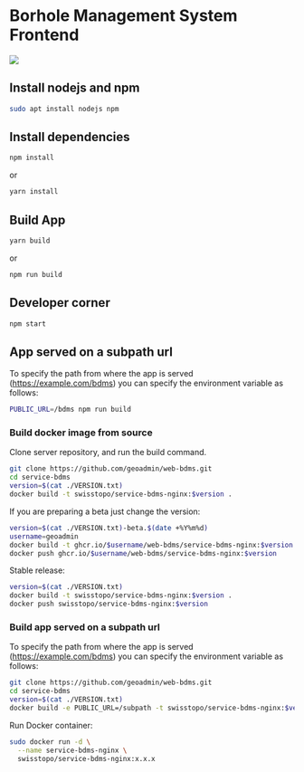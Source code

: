 
# Borhole Management System Frontend

<img src="https://img.shields.io/github/license/geoadmin/web-bdms">

## Install nodejs and npm

```bash
sudo apt install nodejs npm
```

## Install dependencies

```bash
npm install
```
or 
```bash
yarn install
```

## Build App

```bash
yarn build
```
or
```bash
npm run build
```

## Developer corner

```bash
npm start
```


## App served on a subpath url

To specify the path from where the app is served (https://example.com/bdms) you can specify the environment variable as follows:

```bash
PUBLIC_URL=/bdms npm run build
```

### Build docker image from source

Clone server repository, and run the build command.

```bash
git clone https://github.com/geoadmin/web-bdms.git
cd service-bdms
version=$(cat ./VERSION.txt)
docker build -t swisstopo/service-bdms-nginx:$version .
```

If you are preparing a beta just change the version:

```bash
version=$(cat ./VERSION.txt)-beta.$(date +%Y%m%d)
username=geoadmin
docker build -t ghcr.io/$username/web-bdms/service-bdms-nginx:$version .
docker push ghcr.io/$username/web-bdms/service-bdms-nginx:$version
```

Stable release:

```bash
version=$(cat ./VERSION.txt)
docker build -t swisstopo/service-bdms-nginx:$version .
docker push swisstopo/service-bdms-nginx:$version
```

### Build app served on a subpath url

To specify the path from where the app is served (https://example.com/bdms) you can specify the environment variable as follows:

```bash
git clone https://github.com/geoadmin/web-bdms.git
cd service-bdms
version=$(cat ./VERSION.txt)
docker build -e PUBLIC_URL=/subpath -t swisstopo/service-bdms-nginx:$version .
```

Run Docker container:

```bash
sudo docker run -d \
  --name service-bdms-nginx \
  swisstopo/service-bdms-nginx:x.x.x
```
